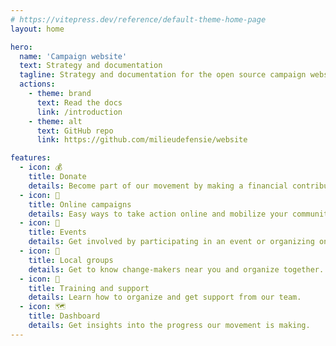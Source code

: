 ```yaml
---
# https://vitepress.dev/reference/default-theme-home-page
layout: home

hero:
  name: 'Campaign website'
  text: Strategy and documentation
  tagline: Strategy and documentation for the open source campaign website of Milieudefensie.
  actions:
    - theme: brand
      text: Read the docs
      link: /introduction
    - theme: alt
      text: GitHub repo
      link: https://github.com/milieudefensie/website

features:
  - icon: 💰
    title: Donate
    details: Become part of our movement by making a financial contribution.
  - icon: 📱
    title: Online campaigns
    details: Easy ways to take action online and mobilize your community.
  - icon: 📆
    title: Events
    details: Get involved by participating in an event or organizing one yourself.
  - icon: 📍
    title: Local groups
    details: Get to know change-makers near you and organize together.
  - icon: 📖
    title: Training and support
    details: Learn how to organize and get support from our team.
  - icon: 🗺️
    title: Dashboard
    details: Get insights into the progress our movement is making.
---
```


